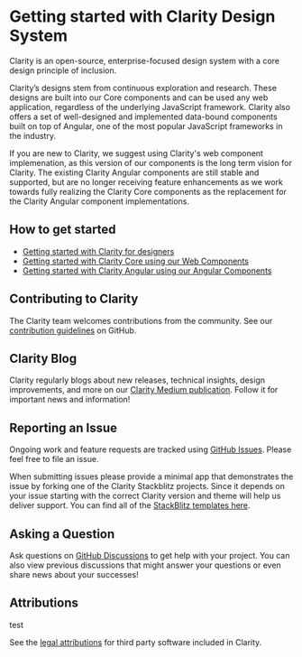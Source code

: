 # Getting started with Clarity Design System

Clarity is an open-source, enterprise-focused design system with a core design principle of inclusion.

Clarity’s designs stem from continuous exploration and research. These designs are built into our Core components and can be used any web application, regardless of the underlying JavaScript framework. Clarity also offers a set of well-designed and implemented data-bound components built on top of Angular, one of the most popular JavaScript frameworks in the industry.

If you are new to Clarity, we suggest using Clarity's web component implemenation, as this version of our components is the long term vision for Clarity. The existing Clarity Angular components are still stable and supported, but are no longer receiving feature enhancements as we work towards fully realizing the Clarity Core components as the replacement for the Clarity Angular component implementations.

## How to get started

- [Getting started with Clarity for designers](/get-started/design/)
- [Getting started with Clarity Core using our Web Components](/get-started/developing/)
- [Getting started with Clarity Angular using our Angular Components](/get-started/developing/angular/)

## Contributing to Clarity

The Clarity team welcomes contributions from the community. See our [contribution guidelines](https://github.com/vmware/clarity/blob/master/CONTRIBUTING.md) on GitHub.

## Clarity Blog

Clarity regularly blogs about new releases, technical insights, design improvements, and more on our [Clarity Medium publication](https://medium.com/claritydesignsystem). Follow it for important news and information!

## Reporting an Issue

Ongoing work and feature requests are tracked using [GitHub Issues](https://github.com/vmware/clarity/issues). Please feel free to file an issue.

When submitting issues please provide a minimal app that demonstrates the issue by forking one of the Clarity Stackblitz projects. Since it depends on your issue starting with the correct Clarity version and theme will help us deliver support. You can find all of the [StackBlitz templates here](https://stackblitz.com/@clr-team).

## Asking a Question

Ask questions on [GitHub Discussions](https://github.com/vmware/clarity/discussions) to get help with your project. You can also view previous discussions that might answer your questions or even share news about your successes!

## Attributions
test

See the [legal attributions](https://github.com/vmware/clarity/blob/master/docs/ATTRIBUTION.md) for third party software included in Clarity.
